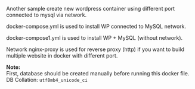 Another sample create new wordpress container using different port connected to mysql via network.

docker-compose.yml is used to install WP connected to MySQL network.

docker-compose1.yml is used to install WP + MySQL (without network).

Network nginx-proxy is used for reverse proxy (http) if you want to build multiple website in docker with different port.

<b>Note:</b>
<br>First, database should be created manually before running this docker file.
<br>DB Collation: <code>utf8mb4_unicode_ci</code>
